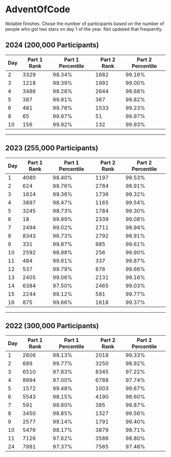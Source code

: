 # AdventOfCode


Notable finishes. Chose the number of participants based on the number of people who got two stars on day 1 of the year. Not updated that frequently.


## 2024 (200,000 Participants)

| Day | Part 1 Rank | Part 1 Percentile | Part 2 Rank | Part 2 Percentile |
|-----|-------------|-------------------|-------------|-------------------|
| 2   | 3329       | 98.34%            | 1682       | 99.16%            |
| 3   | 1218       | 99.39%            | 1991       | 99.00%            |
| 4   | 3486       | 98.26%            | 2644       | 98.68%            |
| 5   | 387       | 99.81%            | 367       | 99.82%            |
| 6   | 481       | 99.76%            | 1533       | 99.23%            |
| 8   | 65       | 99.97%            | 51       | 99.97%            |
| 10   | 156       | 99.92%            | 132       | 99.93%            |

---

## 2023 (255,000 Participants)

| Day | Part 1 Rank | Part 1 Percentile | Part 2 Rank | Part 2 Percentile |
|-----|-------------|-------------------|-------------|-------------------|
| 1   | 4080       | 98.40%            | 1197       | 99.53%            |
| 2   | 624       | 99.76%            | 2784       | 98.91%            |
| 3   | 1624       | 99.36%            | 1736       | 99.32%            |
| 4   | 3897       | 98.47%            | 1165       | 99.54%            |
| 5   | 3245       | 98.73%            | 1784       | 99.30%            |
| 6   | 18       | 99.99%            | 2339       | 99.08%            |
| 7   | 2494       | 99.02%            | 2711       | 98.94%            |
| 8   | 8343       | 96.73%            | 2792       | 98.91%            |
| 9   | 331       | 99.87%            | 985       | 99.61%            |
| 10   | 2592       | 98.98%            | 256       | 99.90%            |
| 11   | 484       | 99.81%            | 337       | 99.87%            |
| 12   | 537       | 99.79%            | 876       | 99.66%            |
| 13   | 2405       | 99.06%            | 2131       | 99.16%            |
| 14   | 6384       | 97.50%            | 2465       | 99.03%            |
| 15   | 2244       | 99.12%            | 581       | 99.77%            |
| 16   | 875       | 99.66%            | 1618       | 99.37%            |

---

## 2022 (300,000 Participants)

| Day | Part 1 Rank | Part 1 Percentile | Part 2 Rank | Part 2 Percentile |
|-----|-------------|-------------------|-------------|-------------------|
| 1   | 2606       | 99.13%            | 2018       | 99.33%            |
| 2   | 689       | 99.77%            | 3250       | 98.92%            |
| 3   | 6510       | 97.83%            | 8345       | 97.22%            |
| 4   | 8994       | 97.00%            | 6788       | 97.74%            |
| 5   | 1572       | 99.48%            | 1003       | 99.67%            |
| 6   | 5543       | 98.15%            | 4190       | 98.60%            |
| 7   | 591       | 99.80%            | 385       | 99.87%            |
| 8   | 3450       | 98.85%            | 1327       | 99.56%            |
| 9   | 2577       | 99.14%            | 1791       | 99.40%            |
| 10   | 5476       | 98.17%            | 3879       | 98.71%            |
| 11   | 7126       | 97.62%            | 3586       | 98.80%            |
| 24   | 7881       | 97.37%            | 7565       | 97.48%            |

